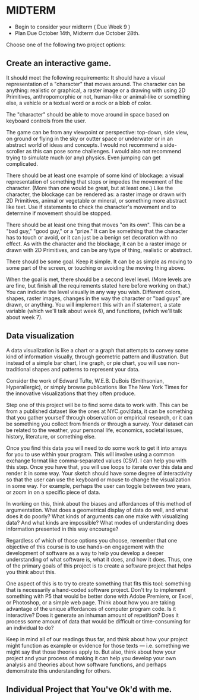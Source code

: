 # MIDTERM

- Begin to consider your midterm ( Due Week 9 )
- Plan Due October 14th, Midterm due October 28th.


Choose one of the following two project options:

## Create an interactive game.

It should meet the following requirements:
It should have a visual representation of a "character" that moves around. The character can be anything: realistic or graphical, a raster image or a drawing with using 2D Primitives, anthropomorphic or not, human-like or animal-like or something else, a vehicle or a textual word or a rock or a blob of color.

The "character" should be able to move around in space based on keyboard controls from the user.

The game can be from any viewpoint or perspective: top-down, side view, on ground or flying in the sky or outter space or underwater or in an abstract world of ideas and concepts. I would not recommend a side-scroller as this can pose some challenges. I would also not recommend trying to simulate much (or any) physics. Even jumping can get complicated.

There should be at least one example of some kind of blockage: a visual representation of something that stops or impedes the movement of the character. (More than one would be great, but at least one.) Like the character, the blockage can be rendered as: a raster image or drawn with 2D Primitives, animal or vegetable or mineral, or something more abstract like text. Use if statements to check the character's movement and to determine if movement should be stopped.

There should be at least one thing that moves "on its own". This can be a "bad guy," "good guy," or a "prize." It can be something that the character has to touch or avoid, or it can just be a benign set decoration with no effect. As with the character and the blockage, it can be a raster image or drawn with 2D Primitives, and can be any type of thing, realistic or abstract.

There should be some goal. Keep it simple. It can be as simple as moving to some part of the screen, or touching or avoiding the moving thing above.

When the goal is met, there should be a second level level. (More levels are are fine, but finish all the requirements stated here before working on that.) You can indicate the level visually in any way you wish. Different colors, shapes, raster images, changes in the way the character or "bad guys" are drawn, or anything. You will implement this with an if statement, a state variable (which we'll talk about week 6), and functions, (which we'll talk about week 7).

## Data visualization

A data visualization is like a chart or a graph that attempts to convey some kind of information visually, through geometric pattern and illustration. But instead of a simple bar chart, line graph, or pie chart, you will use non-traditional shapes and patterns to represent your data.

Consider the work of Edward Tufte, W.E.B. DuBois (Smithsonian, Hyperallergic), or simply browse publications like The New York Times for the innovative visualizations that they often produce.

Step one of this project will be to find some data to work with. This can be from a published dataset like the ones at NYC.gov/data, it can be something that you gather yourself through observation or empirical research, or it can be something you collect from friends or through a survey. Your dataset can be related to the weather, your personal life, economics, societal issues, history, literature, or something else.

Once you find this data you will need to do some work to get it into arrays for you to use within your program. This will involve using a common exchange format like comma-separated values (CSV). I can help you with this step. Once you have that, you will use loops to iterate over this data and render it in some way. Your sketch should have some degree of interactivity so that the user can use the keyboard or mouse to change the visualization in some way. For example, perhaps the user can toggle between two years, or zoom in on a specific piece of data.

In working on this, think about the biases and affordances of this method of argumentation. What does a geometrical display of data do well, and what does it do poorly? What kinds of arguments can one make with visualizing data? And what kinds are impossible? What modes of understanding does information presented in this way encourage?

Regardless of which of those options you choose, remember that one objective of this course is to use hands-on engagement with the development of software as a way to help you develop a deeper understanding of what software is, what it does, and how it does. Thus, one of the primary goals of this project is to create a software project that helps you think about this.

One aspect of this is to try to create something that fits this tool: something that is necessarily a hand-coded software project. Don't try to implement something with P5 that would be better done with Adobe Premiere, or Excel, or Photoshop, or a simple web page. Think about how you are taking advantage of the unique affordances of computer program code. Is it interactive? Does it generate an inhuman amount of repetition? Does it process some amount of data that would be difficult or time-consuming for an individual to do?

Keep in mind all of our readings thus far, and think about how your project might function as example or evidence for those texts — i.e. something we might say that those theories apply to. But also, think about how your project and your process of making it can help you develop your own analysis and theories about how software functions, and perhaps demonstrate this understanding for others.

## Individual Project that You've Ok'd with me. 
